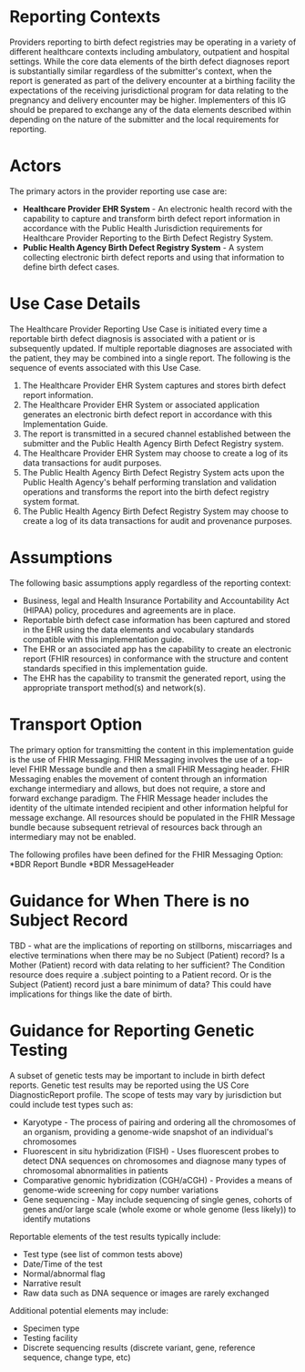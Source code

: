 # Reporting Contexts
Providers reporting to birth defect registries may be operating in a variety of different healthcare contexts including ambulatory, outpatient and hospital settings. While the core data elements of the birth defect diagnoses report is substantially similar regardless of the submitter's context, when the report is generated as part of the delivery encounter at a birthing facility the expectations of the receiving jurisdictional program for data relating to the pregnancy and delivery encounter may be higher. Implementers of this IG should be prepared to exchange any of the data elements described within depending on the nature of the submitter and the local requirements for reporting.

# Actors
The primary actors in the provider reporting use case are:
* **Healthcare Provider EHR System**  - An electronic health record with the capability to capture and transform birth defect report information in accordance with the Public Health Jurisdiction requirements for Healthcare Provider Reporting to the Birth Defect Registry System. 
* **Public Health Agency Birth Defect Registry System** - A system collecting electronic birth defect reports and using that information to define birth defect cases. 

# Use Case Details
The Healthcare Provider Reporting Use Case is initiated every time a reportable birth defect diagnosis is associated with a patient or is subsequently updated.  If multiple reportable diagnoses are associated with the patient, they may be combined into a single report. The following is the sequence of events associated with this Use Case.
1. The Healthcare Provider EHR System captures and stores birth defect report information.
2. The Healthcare Provider EHR System or associated application generates an electronic birth defect report in accordance with this Implementation Guide.
3. The report is transmitted in a secured channel established between the submitter and the Public Health Agency Birth Defect Registry system.
4. The Healthcare Provider EHR System may choose to create a log of its data transactions for audit purposes. 
5. The Public Health Agency Birth Defect Registry System acts upon the Public Health Agency's behalf performing translation and validation operations and transforms the report into the birth defect registry system format.
6. The Public Health Agency Birth Defect Registry System may choose to create a log of its data transactions for audit and provenance purposes. 

# Assumptions
The following basic assumptions apply regardless of the reporting context:
* Business, legal and Health Insurance Portability and Accountability Act (HIPAA) policy, procedures and agreements are in place. 
* Reportable birth defect case information has been captured and stored in the EHR using the data elements and vocabulary standards compatible with this implementation guide. 
* The EHR or an associated app has the capability to create an electronic report (FHIR resources) in conformance with the structure and content standards specified in this implementation guide. 
* The EHR has the capability to transmit the generated report, using the appropriate transport method(s) and network(s). 

# Transport Option
The primary option for transmitting the content in this implementation guide is the use of FHIR Messaging. FHIR Messaging involves the use of a top-level FHIR Message bundle and then a small FHIR Messaging header. FHIR Messaging enables the movement of content through an information exchange intermediary and allows, but does not require, a store and forward exchange paradigm. The FHIR Message header includes the identity of the ultimate intended recipient and other information helpful for message exchange. All resources should be populated in the FHIR Message bundle because subsequent retrieval of resources back through an intermediary may not be enabled.

The following profiles have been defined for the FHIR Messaging Option:
*BDR Report Bundle
*BDR MessageHeader

# Guidance for When There is no Subject Record
TBD - what are the implications of reporting on stillborns, miscarriages and elective terminations when there may be no Subject (Patient) record? Is a Mother (Patient) record with data relating to her sufficient? The Condition resource does require a .subject pointing to a Patient record. Or is the Subject (Patient) record just a bare minimum of data? This could have implications for things like the date of birth.

# Guidance for Reporting Genetic Testing
A subset of genetic tests may be important to include in birth defect reports. Genetic test results may be reported using the US Core DiagnosticReport profile. The scope of tests may vary by jurisdiction but could include test types such as:
* Karyotype - The process of pairing and ordering all the chromosomes of an organism, providing a genome-wide snapshot of an individual's chromosomes
* Fluorescent in situ hybridization (FISH) - Uses fluorescent probes to detect DNA sequences on chromosomes and diagnose many types of chromosomal abnormalities in patients
* Comparative genomic hybridization (CGH/aCGH) - Provides a means of genome-wide screening for copy number variations
* Gene sequencing - May include sequencing of single genes, cohorts of genes and/or large scale (whole exome or whole genome (less likely)) to identify mutations

Reportable elements of the test results typically include:
* Test type (see list of common tests above)
* Date/Time of the test
* Normal/abnormal flag
* Narrative result
* Raw data such as DNA sequence or images are rarely exchanged

Additional potential elements may include:
* Specimen type
* Testing facility
* Discrete sequencing results (discrete variant, gene, reference sequence, change type, etc)